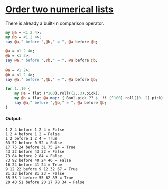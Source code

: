 [1]: https://rosettacode.org/wiki/Order_two_numerical_lists

# [Order two numerical lists][1]

There is already a built-in comparison operator.

```perl
my @a = <1 2 4>;
my @b = <1 2 4>;
say @a," before ",@b," = ", @a before @b;
 
@a = <1 2 4>;
@b = <1 2>;
say @a," before ",@b," = ", @a before @b;
 
@a = <1 2>;
@b = <1 2 4>;
say @a," before ",@b," = ", @a before @b;
 
for 1..10 {
    my @a = flat (^100).roll((2..3).pick);
    my @b = flat @a.map: { Bool.pick ?? $_ !! (^100).roll((0..2).pick) }
    say @a," before ",@b," = ", @a before @b;
}
```

#### Output:
```
1 2 4 before 1 2 4 = False
1 2 4 before 1 2 = False
1 2 before 1 2 4 = True
63 52 before 0 52 = False
17 75 24 before 31 75 24 = True
43 32 before 43 32 = False
73 84 before 2 84 = False
73 92 before 40 24 46 = False
16 24 before 41 24 = True
9 12 22 before 9 12 32 67 = True
81 23 before 81 23 = False
55 53 1 before 55 62 83 = True
20 40 51 before 20 17 78 34 = False
```